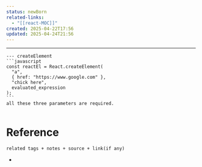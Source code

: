 ```yaml
---
status: newBorn
related-links:
  - "[[react-MOC]]"
created: 2025-04-22T17:56
updated: 2025-04-24T21:56
---
```

---

````tabs
--- createElement
```javascript
const reactEl = React.createElement(
  "a",
  { href: "https://www.google.com" },
  "chick here",
  evaluated_expression
);
```
all these three parameters are required.


````


# Reference
`related tags + notes + source + link(if any)`
 

- 